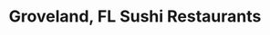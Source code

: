 ---
layout: city
title: Groveland, FL Sushi Restaurants
permalink: /florida/groveland/
stateAbbr: FL
stateName: Florida
cityName: Groveland

---